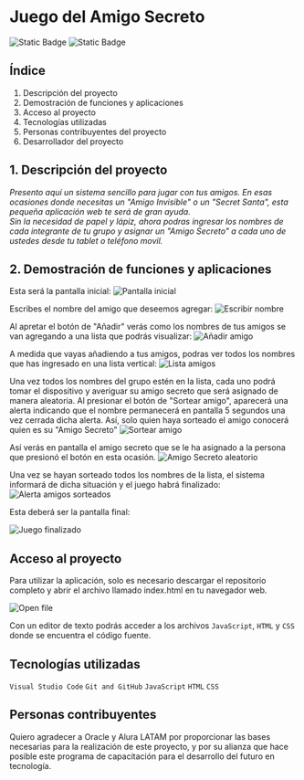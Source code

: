 # Juego del Amigo Secreto<br> 



![Static Badge](https://img.shields.io/badge/release_date-Enero-blue) ![Static Badge](https://img.shields.io/badge/open_issues-0-green)


## Índice

1. Descripción del proyecto
2. Demostración de funciones y aplicaciones
3. Acceso al proyecto
4. Tecnologías utilizadas
5. Personas contribuyentes del proyecto
6. Desarrollador del proyecto

## 1. Descripción del proyecto

*Presento aquí un sistema sencillo para jugar con tus amigos. En esas ocasiones donde necesitas un "Amigo Invisible" o un "Secret Santa", esta pequeña aplicación web te será de gran ayuda.<br>
Sin la necesidad de papel y lápiz, ahora podras ingresar los nombres de cada integrante de tu grupo y asignar un "Amigo Secreto" a cada uno de ustedes desde tu tablet o teléfono movil.*<br>


## 2. Demostración de funciones y aplicaciones

Esta será la pantalla inicial:
![Pantalla inicial](https://github.com/user-attachments/assets/a0782679-6d8b-473d-9dd2-88c0c28a1c83)

Escribes el nombre del amigo que deseemos agregar:
![Escribir nombre](https://github.com/user-attachments/assets/03a07452-dbd4-4f67-9c35-1f479289e9bd)

Al apretar el botón de "Añadir" verás como los nombres de tus amigos se van agregando a una lista que podrás visualizar:
![Añadir amigo](https://github.com/user-attachments/assets/13723b61-dbfd-4f67-80ce-5df46155b643)

A medida que vayas añadiendo a tus amigos, podras ver todos los nombres que has ingresado en una lista vertical:
![Lista amigos](https://github.com/user-attachments/assets/047affa9-135d-421d-a701-be97089363e4)

Una vez todos los nombres del grupo estén en la lista, cada uno podrá tomar el dispositivo y averiguar su amigo secreto que será asignado de manera aleatoria.
Al presionar el botón de "Sortear amigo", aparecerá una alerta indicando que el nombre permanecerá en pantalla 5 segundos una vez cerrada dicha alerta. Así, solo quien haya sorteado el amigo conocerá quien es su "Amigo Secreto"
![Sortear amigo](https://github.com/user-attachments/assets/99af0cc1-4fdb-4d21-a499-c5b87d5776c2)

Así verás en pantalla el amigo secreto que se le ha asignado a la persona que presionó el botón en esta ocasión.
![Amigo Secreto aleatorio](https://github.com/user-attachments/assets/6bda7c28-5c82-47a4-9bff-6194e4573eb6)

Una vez se hayan sorteado todos los nombres de la lista, el sistema informará de dicha situación y el juego habrá finalizado:
![Alerta amigos sorteados](https://github.com/user-attachments/assets/35fe53e5-87d7-448c-9671-f5bcabe998b9)

Esta deberá ser la pantalla final:

![Juego finalizado](https://github.com/user-attachments/assets/e578f979-44ef-41a5-ad87-917ff55f73e9)

## Acceso al proyecto

Para utilizar la aplicación, solo es necesario descargar el repositorio completo y abrir el archivo llamado index.html en tu navegador web.

![Open file](https://github.com/user-attachments/assets/c650e133-2d14-4b73-9dd2-5fb3fcd8e195)

Con un editor de texto podrás acceder a los archivos `JavaScript`, `HTML` y `CSS` donde se encuentra el código fuente.


## Tecnologías utilizadas

`Visual Studio Code`
`Git and GitHub`
`JavaScript`
`HTML`
`CSS`

## Personas contribuyentes

Quiero agradecer a Oracle y Alura LATAM por proporcionar las bases necesarias para la realización de este proyecto, y por su alianza que hace posible este programa de capacitación para el desarrollo del futuro en tecnología.
